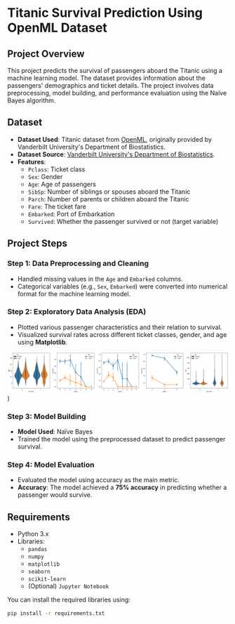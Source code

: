 # Titanic Survival Prediction Using OpenML Dataset

## Project Overview
This project predicts the survival of passengers aboard the Titanic using a machine learning model. The dataset provides information about the passengers' demographics and ticket details. The project involves data preprocessing, model building, and performance evaluation using the Naïve Bayes algorithm.

## Dataset
- **Dataset Used**: Titanic dataset from [OpenML](https://www.openml.org/d/40945), originally provided by Vanderbilt University's Department of Biostatistics.
- **Dataset Source**: [Vanderbilt University's Department of Biostatistics](https://hbiostat.org/data).
- **Features**:
  - `Pclass`: Ticket class
  - `Sex`: Gender
  - `Age`: Age of passengers
  - `SibSp`: Number of siblings or spouses aboard the Titanic
  - `Parch`: Number of parents or children aboard the Titanic
  - `Fare`: The ticket fare
  - `Embarked`: Port of Embarkation
  - `Survived`: Whether the passenger survived or not (target variable)

## Project Steps

### Step 1: Data Preprocessing and Cleaning
- Handled missing values in the `Age` and `Embarked` columns.
- Categorical variables (e.g., `Sex`, `Embarked`) were converted into numerical format for the machine learning model.

### Step 2: Exploratory Data Analysis (EDA)
- Plotted various passenger characteristics and their relation to survival.
- Visualized survival rates across different ticket classes, gender, and age using **Matplotlib**.

![Survival Plot](./output.png)
)  <!-- Replace with the actual file path to your image -->

### Step 3: Model Building
- **Model Used**: Naïve Bayes
- Trained the model using the preprocessed dataset to predict passenger survival.

### Step 4: Model Evaluation
- Evaluated the model using accuracy as the main metric.
- **Accuracy**: The model achieved a **75% accuracy** in predicting whether a passenger would survive.

## Requirements
- Python 3.x
- Libraries:
  - `pandas`
  - `numpy`
  - `matplotlib`
  - `seaborn`
  - `scikit-learn`
  - (Optional) `Jupyter Notebook`

You can install the required libraries using:
```bash
pip install -r requirements.txt
